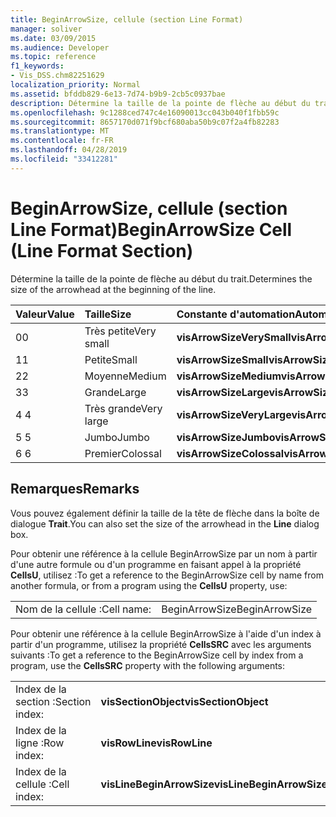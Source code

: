 ```yaml
---
title: BeginArrowSize, cellule (section Line Format)
manager: soliver
ms.date: 03/09/2015
ms.audience: Developer
ms.topic: reference
f1_keywords:
- Vis_DSS.chm82251629
localization_priority: Normal
ms.assetid: bfddb829-6e13-7d74-b9b9-2cb5c0937bae
description: Détermine la taille de la pointe de flèche au début du trait.
ms.openlocfilehash: 9c1288ced747c4e16090013cc043b040f1fbb59c
ms.sourcegitcommit: 8657170d071f9bcf680aba50b9c07f2a4fb82283
ms.translationtype: MT
ms.contentlocale: fr-FR
ms.lasthandoff: 04/28/2019
ms.locfileid: "33412281"
---
```

# <a name="beginarrowsize-cell-line-format-section"></a><span data-ttu-id="6a6eb-103">BeginArrowSize, cellule (section Line Format)</span><span class="sxs-lookup"><span data-stu-id="6a6eb-103">BeginArrowSize Cell (Line Format Section)</span></span>

<span data-ttu-id="6a6eb-104">Détermine la taille de la pointe de flèche au début du trait.</span><span class="sxs-lookup"><span data-stu-id="6a6eb-104">Determines the size of the arrowhead at the beginning of the line.</span></span>
  
|<span data-ttu-id="6a6eb-105">**Valeur**</span><span class="sxs-lookup"><span data-stu-id="6a6eb-105">**Value**</span></span>|<span data-ttu-id="6a6eb-106">**Taille**</span><span class="sxs-lookup"><span data-stu-id="6a6eb-106">**Size**</span></span>|<span data-ttu-id="6a6eb-107">**Constante d'automation**</span><span class="sxs-lookup"><span data-stu-id="6a6eb-107">**Automation constant**</span></span>|
|:-----|:-----|:-----|
| <span data-ttu-id="6a6eb-108">0</span><span class="sxs-lookup"><span data-stu-id="6a6eb-108">0</span></span>  <br/> | <span data-ttu-id="6a6eb-109">Très petite</span><span class="sxs-lookup"><span data-stu-id="6a6eb-109">Very small</span></span>  <br/> |<span data-ttu-id="6a6eb-110">**visArrowSizeVerySmall**</span><span class="sxs-lookup"><span data-stu-id="6a6eb-110">**visArrowSizeVerySmall**</span></span> <br/> |
| <span data-ttu-id="6a6eb-111">1</span><span class="sxs-lookup"><span data-stu-id="6a6eb-111">1</span></span>  <br/> | <span data-ttu-id="6a6eb-112">Petite</span><span class="sxs-lookup"><span data-stu-id="6a6eb-112">Small</span></span>  <br/> |<span data-ttu-id="6a6eb-113">**visArrowSizeSmall**</span><span class="sxs-lookup"><span data-stu-id="6a6eb-113">**visArrowSizeSmall**</span></span> <br/> |
| <span data-ttu-id="6a6eb-114">2</span><span class="sxs-lookup"><span data-stu-id="6a6eb-114">2</span></span>  <br/> | <span data-ttu-id="6a6eb-115">Moyenne</span><span class="sxs-lookup"><span data-stu-id="6a6eb-115">Medium</span></span>  <br/> |<span data-ttu-id="6a6eb-116">**visArrowSizeMedium**</span><span class="sxs-lookup"><span data-stu-id="6a6eb-116">**visArrowSizeMedium**</span></span> <br/> |
| <span data-ttu-id="6a6eb-117">3</span><span class="sxs-lookup"><span data-stu-id="6a6eb-117">3</span></span>  <br/> | <span data-ttu-id="6a6eb-118">Grande</span><span class="sxs-lookup"><span data-stu-id="6a6eb-118">Large</span></span>  <br/> |<span data-ttu-id="6a6eb-119">**visArrowSizeLarge**</span><span class="sxs-lookup"><span data-stu-id="6a6eb-119">**visArrowSizeLarge**</span></span> <br/> |
| <span data-ttu-id="6a6eb-120">4 </span><span class="sxs-lookup"><span data-stu-id="6a6eb-120">4</span></span>  <br/> | <span data-ttu-id="6a6eb-121">Très grande</span><span class="sxs-lookup"><span data-stu-id="6a6eb-121">Very large</span></span>  <br/> |<span data-ttu-id="6a6eb-122">**visArrowSizeVeryLarge**</span><span class="sxs-lookup"><span data-stu-id="6a6eb-122">**visArrowSizeVeryLarge**</span></span> <br/> |
| <span data-ttu-id="6a6eb-123">5 </span><span class="sxs-lookup"><span data-stu-id="6a6eb-123">5</span></span>  <br/> | <span data-ttu-id="6a6eb-124">Jumbo</span><span class="sxs-lookup"><span data-stu-id="6a6eb-124">Jumbo</span></span>  <br/> |<span data-ttu-id="6a6eb-125">**visArrowSizeJumbo**</span><span class="sxs-lookup"><span data-stu-id="6a6eb-125">**visArrowSizeJumbo**</span></span> <br/> |
| <span data-ttu-id="6a6eb-126">6 </span><span class="sxs-lookup"><span data-stu-id="6a6eb-126">6</span></span>  <br/> | <span data-ttu-id="6a6eb-127">Premier</span><span class="sxs-lookup"><span data-stu-id="6a6eb-127">Colossal</span></span>  <br/> |<span data-ttu-id="6a6eb-128">**visArrowSizeColossal**</span><span class="sxs-lookup"><span data-stu-id="6a6eb-128">**visArrowSizeColossal**</span></span> <br/> |
   
## <a name="remarks"></a><span data-ttu-id="6a6eb-129">Remarques</span><span class="sxs-lookup"><span data-stu-id="6a6eb-129">Remarks</span></span>

<span data-ttu-id="6a6eb-130">Vous pouvez également définir la taille de la tête de flèche dans la boîte de dialogue **Trait**.</span><span class="sxs-lookup"><span data-stu-id="6a6eb-130">You can also set the size of the arrowhead in the **Line** dialog box.</span></span> 
  
<span data-ttu-id="6a6eb-131">Pour obtenir une référence à la cellule BeginArrowSize par un nom à partir d'une autre formule ou d'un programme en faisant appel à la propriété **CellsU**, utilisez :</span><span class="sxs-lookup"><span data-stu-id="6a6eb-131">To get a reference to the BeginArrowSize cell by name from another formula, or from a program using the **CellsU** property, use:</span></span> 
  
|||
|:-----|:-----|
| <span data-ttu-id="6a6eb-132">Nom de la cellule :</span><span class="sxs-lookup"><span data-stu-id="6a6eb-132">Cell name:</span></span>  <br/> | <span data-ttu-id="6a6eb-133">BeginArrowSize</span><span class="sxs-lookup"><span data-stu-id="6a6eb-133">BeginArrowSize</span></span>  <br/> |
   
<span data-ttu-id="6a6eb-134">Pour obtenir une référence à la cellule BeginArrowSize à l'aide d'un index à partir d'un programme, utilisez la propriété **CellsSRC** avec les arguments suivants :</span><span class="sxs-lookup"><span data-stu-id="6a6eb-134">To get a reference to the BeginArrowSize cell by index from a program, use the **CellsSRC** property with the following arguments:</span></span> 
  
|||
|:-----|:-----|
| <span data-ttu-id="6a6eb-135">Index de la section :</span><span class="sxs-lookup"><span data-stu-id="6a6eb-135">Section index:</span></span>  <br/> |<span data-ttu-id="6a6eb-136">**visSectionObject**</span><span class="sxs-lookup"><span data-stu-id="6a6eb-136">**visSectionObject**</span></span> <br/> |
| <span data-ttu-id="6a6eb-137">Index de la ligne :</span><span class="sxs-lookup"><span data-stu-id="6a6eb-137">Row index:</span></span>  <br/> |<span data-ttu-id="6a6eb-138">**visRowLine**</span><span class="sxs-lookup"><span data-stu-id="6a6eb-138">**visRowLine**</span></span> <br/> |
| <span data-ttu-id="6a6eb-139">Index de la cellule :</span><span class="sxs-lookup"><span data-stu-id="6a6eb-139">Cell index:</span></span>  <br/> |<span data-ttu-id="6a6eb-140">**visLineBeginArrowSize**</span><span class="sxs-lookup"><span data-stu-id="6a6eb-140">**visLineBeginArrowSize**</span></span> <br/> |
   

